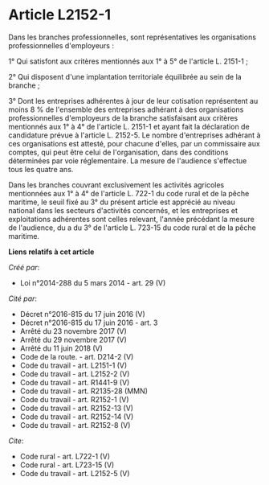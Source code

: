 # Article L2152-1

Dans les branches professionnelles, sont représentatives les organisations professionnelles d'employeurs : 

1° Qui satisfont aux critères mentionnés aux 1° à 5° de l'article L. 2151-1 ; 

2° Qui disposent d'une implantation territoriale équilibrée au sein de la branche ; 

3° Dont les entreprises adhérentes à jour de leur cotisation représentent au moins 8 % de l'ensemble des entreprises adhérant
à des organisations professionnelles d'employeurs de la branche satisfaisant aux critères mentionnés aux 1° à 4° de l'article
L. 2151-1 et ayant fait la déclaration de candidature prévue à l'article L. 2152-5. Le nombre d'entreprises adhérant à ces
organisations est attesté, pour chacune d'elles, par un commissaire aux comptes, qui peut être celui de l'organisation, dans
des conditions déterminées par voie réglementaire. La mesure de l'audience s'effectue tous les quatre ans. 

Dans les branches couvrant exclusivement les activités agricoles mentionnées aux 1° à 4° de l'article L. 722-1 du code rural
et de la pêche maritime, le seuil fixé au 3° du présent article est apprécié au niveau national dans les secteurs d'activités
concernés, et les entreprises et exploitations adhérentes sont celles relevant, l'année précédant la mesure de l'audience, du
a du 3° de l'article L. 723-15 du code rural et de la pêche maritime.

**Liens relatifs à cet article**

_Créé par_:

  - Loi n°2014-288 du 5 mars 2014 - art. 29 (V)

_Cité par_:

  - Décret n°2016-815 du 17 juin 2016 (V)
  - Décret n°2016-815 du 17 juin 2016 - art. 3
  - Arrêté du 23 novembre 2017 (V)
  - Arrêté du 29 novembre 2017 (V)
  - Arrêté du 11 juin 2018 (V)
  - Code de la route. - art. D214-2 (V)
  - Code du travail - art. L2151-1 (V)
  - Code du travail - art. L2152-2 (V)
  - Code du travail - art. R1441-9 (V)
  - Code du travail - art. R2135-28 (MMN)
  - Code du travail - art. R2152-1 (V)
  - Code du travail - art. R2152-13 (V)
  - Code du travail - art. R2152-14 (V)
  - Code du travail - art. R2152-8 (V)

_Cite_:

  - Code rural - art. L722-1 (V)
  - Code rural - art. L723-15 (V)
  - Code du travail - art. L2152-5 (V)
